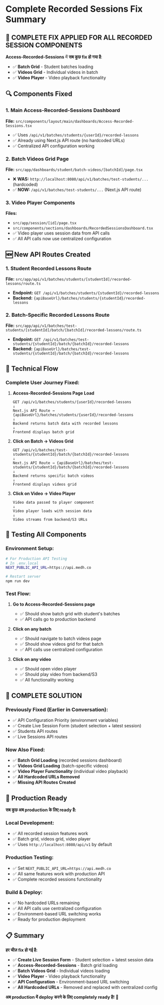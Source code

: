 # Complete Recorded Sessions Fix Summary

## 🎯 **COMPLETE FIX APPLIED FOR ALL RECORDED SESSION COMPONENTS**

**Access-Recorded-Sessions** में **सब कुछ fix हो गया है**:
- ✅ **Batch Grid** - Student batches loading
- ✅ **Videos Grid** - Individual videos in batch
- ✅ **Video Player** - Video playback functionality

## 🔍 **Components Fixed**

### 1. **Main Access-Recorded-Sessions Dashboard**
**File:** `src/components/layout/main/dashboards/Access-Recorded-Sessions.tsx`
- ✅ Uses `/api/v1/batches/students/{userId}/recorded-lessons`
- ✅ Already using Next.js API route (no hardcoded URLs)
- ✅ Centralized API configuration working

### 2. **Batch Videos Grid Page**  
**File:** `src/app/dashboards/student/batch-videos/[batchId]/page.tsx`
- ❌ **WAS:** `http://localhost:8080/api/v1/batches/test-students/...` (hardcoded)
- ✅ **NOW:** `/api/v1/batches/test-students/...` (Next.js API route)

### 3. **Video Player Components**
**Files:** 
- `src/app/session/[id]/page.tsx`
- `src/components/sections/dashboards/RecordedSessionsDashboard.tsx`
- ✅ Video player uses session data from API calls
- ✅ All API calls now use centralized configuration

## 🆕 **New API Routes Created**

### 1. **Student Recorded Lessons Route**
**File:** `src/app/api/v1/batches/students/[studentId]/recorded-lessons/route.ts`
- **Endpoint:** `GET /api/v1/batches/students/{studentId}/recorded-lessons`
- **Backend:** `{apiBaseUrl}/batches/students/{studentId}/recorded-lessons`

### 2. **Batch-Specific Recorded Lessons Route**
**File:** `src/app/api/v1/batches/test-students/[studentId]/batch/[batchId]/recorded-lessons/route.ts`
- **Endpoint:** `GET /api/v1/batches/test-students/{studentId}/batch/{batchId}/recorded-lessons`
- **Backend:** `{apiBaseUrl}/batches/test-students/{studentId}/batch/{batchId}/recorded-lessons`

## 🔧 **Technical Flow**

### **Complete User Journey Fixed:**

1. **Access-Recorded-Sessions Page Load**
   ```
   GET /api/v1/batches/students/{userId}/recorded-lessons
   ↓
   Next.js API Route → {apiBaseUrl}/batches/students/{userId}/recorded-lessons
   ↓
   Backend returns batch data with recorded lessons
   ↓
   Frontend displays batch grid
   ```

2. **Click on Batch → Videos Grid**
   ```
   GET /api/v1/batches/test-students/{studentId}/batch/{batchId}/recorded-lessons
   ↓
   Next.js API Route → {apiBaseUrl}/batches/test-students/{studentId}/batch/{batchId}/recorded-lessons
   ↓
   Backend returns specific batch videos
   ↓
   Frontend displays videos grid
   ```

3. **Click on Video → Video Player**
   ```
   Video data passed to player component
   ↓
   Video player loads with session data
   ↓
   Video streams from backend/S3 URLs
   ```

## 🧪 **Testing All Components**

### **Environment Setup:**
```bash
# For Production API Testing
# In .env.local
NEXT_PUBLIC_API_URL=https://api.medh.co

# Restart server
npm run dev
```

### **Test Flow:**
1. **Go to Access-Recorded-Sessions page**
   - ✅ Should show batch grid with student's batches
   - ✅ API calls go to production backend

2. **Click on any batch**
   - ✅ Should navigate to batch videos page
   - ✅ Should show videos grid for that batch
   - ✅ API calls use centralized configuration

3. **Click on any video**
   - ✅ Should open video player
   - ✅ Should play video from backend/S3
   - ✅ All functionality working

## 🎉 **COMPLETE SOLUTION**

### **Previously Fixed (Earlier in Conversation):**
- ✅ API Configuration Priority (environment variables)
- ✅ Create Live Session Form (student selection + latest session)
- ✅ Students API routes
- ✅ Live Sessions API routes

### **Now Also Fixed:**
- ✅ **Batch Grid Loading** (recorded sessions dashboard)
- ✅ **Videos Grid Loading** (batch-specific videos)
- ✅ **Video Player Functionality** (individual video playback)
- ✅ **All Hardcoded URLs Removed**
- ✅ **Missing API Routes Created**

## 🚀 **Production Ready**

**सब कुछ अब production के लिए ready है:**

### **Local Development:**
- ✅ All recorded session features work
- ✅ Batch grid, videos grid, video player
- ✅ Uses `http://localhost:8080/api/v1` by default

### **Production Testing:**  
- ✅ Set `NEXT_PUBLIC_API_URL=https://api.medh.co`
- ✅ All same features work with production API
- ✅ Complete recorded sessions functionality

### **Build & Deploy:**
- ✅ No hardcoded URLs remaining
- ✅ All API calls use centralized configuration
- ✅ Environment-based URL switching works
- ✅ Ready for production deployment

## 📋 **Summary**

**हर चीज़ fix हो गई है:**
- ✅ **Create Live Session Form** - Student selection + latest session data
- ✅ **Access-Recorded-Sessions** - Batch grid loading
- ✅ **Batch Videos Grid** - Individual videos loading  
- ✅ **Video Player** - Video playback functionality
- ✅ **API Configuration** - Environment-based URL switching
- ✅ **All Hardcoded URLs** - Removed and replaced with centralized config

**अब production में deploy करने के लिए completely ready है!** 🎉
